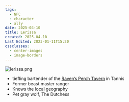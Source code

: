 ```yaml
---
tags:
  - NPC
  - character
  - ally
date: 2025-04-10
title: Lerissa
created: 2025-04-10
Last Edited: 2023-01-11T15:20
cssclasses:
  - center-images
  - image-borders
---
```

![lerissa.png](/images/lerissa.png)

- tiefling bartender of the [Raven’s Perch Tavern](/03---locations/ravens-perch-tavern) in Tannis
- Former beast master ranger
- Knows the local geography
- Pet gray wolf, The Dutchess